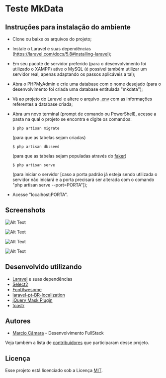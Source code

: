 # Teste MkData

## Instruções para instalação do ambiente

- Clone ou baixe os arquivos do projeto;
- Instale o Laravel e suas dependências (https://laravel.com/docs/5.8#installing-laravel);
- Em seu pacote de servidor preferido (para o desenvolvimento foi utilizado o XAMPP) ative o MySQL (é possível também utilizar um servidor real, apenas adaptando os passos aplicáveis a tal);
- Abra o PHPMyAdmin e crie uma database com o nome desejado (para o desenvolvimento foi criada uma database entitulada "mkdata");
- Vá ao projeto do Laravel e altere o arquivo [.env](https://github.com/laravel/laravel/blob/master/.env.example) com as informações referentes a database criada;
- Abra um novo terminal (prompt de comando ou PowerShell), acesse a pasta na qual o projeto se encontra e digite os comandos:
  ```shell
  $ php artisan migrate
  ```
  (para que as tabelas sejam criadas)
  
  ```shell
  $ php artisan db:seed
  ```
  (para que as tabelas sejam populadas através do [faker](https://github.com/fzaninotto/Faker))
  
  ```shell
  $ php artisan serve
  ```
  (para iniciar o servidor \[caso a porta padrão já esteja sendo utilizada o servidor não iniciará e a porta precisará ser alterada com o comando "php artisan serve --port=PORTA"\]);
- Acesse "localhost:PORTA".

## Screenshots

![Alt Text](https://raw.githubusercontent.com/MarcioCamara/mkDataTest/master/__screenshots/imagem_1.png)

![Alt Text](https://raw.githubusercontent.com/MarcioCamara/mkDataTest/master/__screenshots/imagem_2.png)

![Alt Text](https://raw.githubusercontent.com/MarcioCamara/mkDataTest/master/__screenshots/imagem_3.png)

![Alt Text](https://raw.githubusercontent.com/MarcioCamara/mkDataTest/master/__screenshots/imagem_4.png)

## Desenvolvido utilizando

- [Laravel](https://laravel.com/) e suas dependências
- [Select2](https://select2.org/)
- [FontAwesome](https://fontawesome.com/)
- [laravel-pt-BR-localization](https://github.com/lucascudo/laravel-pt-BR-localization)
- [jQuery Mask Plugin](https://igorescobar.github.io/jQuery-Mask-Plugin/)
- [toastr](https://github.com/CodeSeven/toastr)

## Autores

- [Marcio Câmara](https://marciocamara.github.io) - Desenvolvimento FullStack

Veja também a lista de [contribuidores](https://github.com/MarcioCamara/calculadora-imc/graphs/contributors) que participaram desse projeto.

## Licença

Esse projeto está licenciado sob a Licença [MIT](https://github.com/MarcioCamara/calculadora-imc/blob/master/LICENSE).
